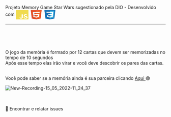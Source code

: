 Projeto Memory Game Star Wars sugestionado pela DIO - 
Desenvolvido com   <img align="center" alt="Pamela-Js" height="30" width="40" src="https://raw.githubusercontent.com/devicons/devicon/master/icons/javascript/javascript-plain.svg"> <img align="center" alt="Pamela-HTML" height="30" width="40" src="https://raw.githubusercontent.com/devicons/devicon/master/icons/html5/html5-original.svg"> <img align="center" alt="Pamela-CSS" height="30" width="40" src="https://raw.githubusercontent.com/devicons/devicon/master/icons/css3/css3-original.svg">

<hr>
<br><br><br>

O jogo da memória é formado por 12 cartas que devem ser memorizadas no tempo de 10 segundos <br>
Após esse tempo elas irão virar e você deve descobrir os pares das cartas. 

<br>Você pode saber se a memória ainda é sua parceira clicando <a href="https://pamelamarinho.github.io/memory-game/" target="_blank"> Aqui </a> 😅

![New-Recording-15_05_2022-11_24_37](https://user-images.githubusercontent.com/40448360/168478056-2e1f37b6-3fc5-488e-b87b-8e5e1b0de3dc.gif)

<br><br>
🐞 Encontrar e relatar issues

